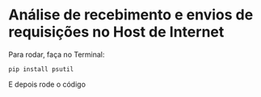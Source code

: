 # Análise de recebimento e envios de requisições no Host de Internet

Para rodar, faça no Terminal:

`pip install psutil`

E depois rode o código
